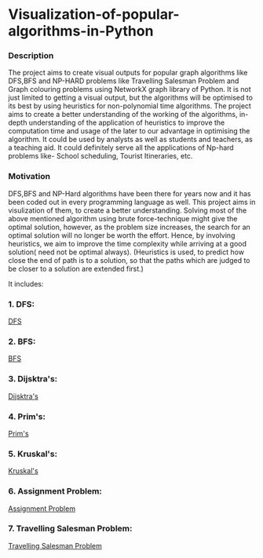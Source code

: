 # Visualization-of-popular-algorithms-in-Python

### Description

The project aims to create visual outputs for popular graph algorithms like DFS,BFS and NP-HARD problems like Travelling Salesman Problem and Graph colouring problems using NetworkX graph library of Python. It is not just limited to getting a visual output, but the algorithms will be optimised to its best by using heuristics for non-polynomial time algorithms. The project aims to create a better understanding of the working of the algorithms, in-depth understanding of the application of heuristics to improve the computation time and usage of the later to our advantage in optimising the algorithm. It could be used by analysts as well as students and teachers, as a teaching aid. It could definitely serve all the applications of Np-hard problems like- School scheduling, Tourist Itineraries, etc.

### Motivation

DFS,BFS and NP-Hard algorithms have been there for years now and it has been coded out in every programming language as well. This project aims in visulization of them, to create a better understanding. Solving most of the above mentioned algorithm using brute force-technique might give the optimal solution, however, as the problem size increases, the search for an optimal solution will no longer be worth the effort. Hence, by involving heuristics, we aim to improve the time complexity while arriving at a good solution( need not be optimal always). (Heuristics is used, to predict how close the end of path is to a solution, so that the paths which are judged to be closer to a solution are extended first.)

It includes:
### 1. DFS: 
[DFS](/DFS)
### 2. BFS: 
[BFS](/BFS)
### 3. Dijsktra's: 
[Dijsktra's](/Dijsktra's)
### 4. Prim's: 
[Prim's](/Prim's)
### 5. Kruskal's: 
[Kruskal's](/Kruskal's)
### 6. Assignment Problem: 
[Assignment Problem](/Assignment%20Problem)
### 7. Travelling Salesman Problem: 
[Travelling Salesman Problem](/Travelling%20Salesman%20Problem)
